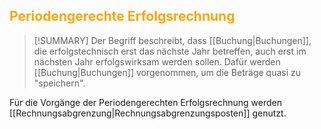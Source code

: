 ## <font color = "orange">Periodengerechte Erfolgsrechnung</font>

>[!SUMMARY]
>Der Begriff beschreibt, dass [[Buchung|Buchungen]], die erfolgstechnisch erst das nächste Jahr betreffen, auch erst im nächsten Jahr erfolgswirksam werden sollen.
>Dafür werden [[Buchung|Buchungen]] vorgenommen, um die Beträge quasi zu "speichern".

Für die Vorgänge der Periodengerechten Erfolgsrechnung werden [[Rechnungsabgrenzung|Rechnungsabgrenzungsposten]] genutzt.

